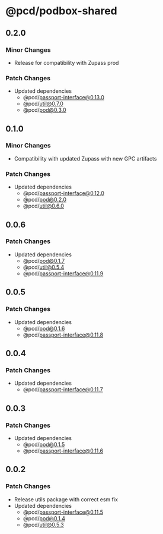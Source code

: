 # @pcd/podbox-shared

## 0.2.0

### Minor Changes

- Release for compatibility with Zupass prod

### Patch Changes

- Updated dependencies
  - @pcd/passport-interface@0.13.0
  - @pcd/util@0.7.0
  - @pcd/pod@0.3.0

## 0.1.0

### Minor Changes

- Compatibility with updated Zupass with new GPC artifacts

### Patch Changes

- Updated dependencies
  - @pcd/passport-interface@0.12.0
  - @pcd/pod@0.2.0
  - @pcd/util@0.6.0

## 0.0.6

### Patch Changes

- Updated dependencies
  - @pcd/pod@0.1.7
  - @pcd/util@0.5.4
  - @pcd/passport-interface@0.11.9

## 0.0.5

### Patch Changes

- Updated dependencies
  - @pcd/pod@0.1.6
  - @pcd/passport-interface@0.11.8

## 0.0.4

### Patch Changes

- Updated dependencies
  - @pcd/passport-interface@0.11.7

## 0.0.3

### Patch Changes

- Updated dependencies
  - @pcd/pod@0.1.5
  - @pcd/passport-interface@0.11.6

## 0.0.2

### Patch Changes

- Release utils package with correct esm fix
- Updated dependencies
  - @pcd/passport-interface@0.11.5
  - @pcd/pod@0.1.4
  - @pcd/util@0.5.3
